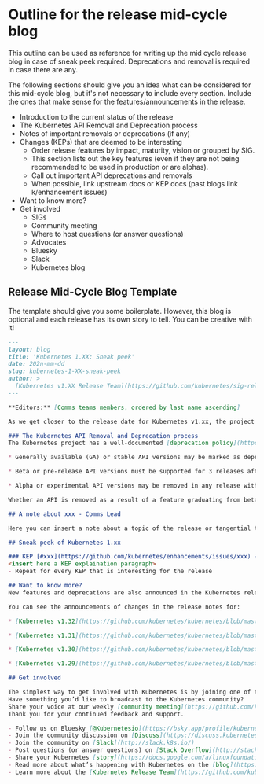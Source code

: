 # Outline for the release mid-cycle blog
This outline can be used as reference for writing up the mid cycle release blog in case of sneak peek required. Deprecations and removal is required in case there are any.

The following sections should give you an idea what can be considered for this mid-cycle blog, but it's not necessary to include every section. Include the ones that make sense for the features/announcements in the release.

* Introduction to the current status of the release
* The Kubernetes API Removal and Deprecation process
* Notes of important removals or deprecations (if any)
* Changes (KEPs) that are deemed to be interesting
    * Order release features by impact, maturity, vision or grouped by SIG.
    * This section lists out the key features (even if they are not being recommended to be used in production or are alphas).
    * Call out important API deprecations and removals
    * When possible, link upstream docs or KEP docs (past blogs link k/enhancement issues)
* Want to know more?
* Get involved
    * SIGs
    * Community meeting
    * Where to host questions (or answer questions) 
    * Advocates
    * Bluesky
    * Slack
    * Kubernetes blog


## Release Mid-Cycle Blog Template

The template should give you some boilerplate. However, this blog is optional and each release has its own story to tell. You can be creative with it!

```md
---
layout: blog
title: 'Kubernetes 1.XX: Sneak peek'
date: 202n-mm-dd
slug: kubernetes-1-XX-sneak-peek
author: >
  [Kubernetes v1.XX Release Team](https://github.com/kubernetes/sig-release/blob/master/releases/release-1.XX/release-team.md)
---

**Editors:** [Comms teams members, ordered by last name ascending]

As we get closer to the release date for Kubernetes v1.xx, the project develops and matures, features may be deprecated, removed, or replaced with better ones for the project's overall health. This blog outlines some of the planned changes for the Kubernetes 1.xx release, that the release team feels you should be aware off for the continued mantainance of your Kubernetes enviroment and keeping up to date with the latest changes. Information listed below is based on the current status of the v1.xx release and may change before the actual release date. 

### The Kubernetes API Removal and Deprecation process
The Kubernetes project has a well-documented [deprecation policy](https://kubernetes.io/docs/reference/using-api/deprecation-policy/) for features. This policy states that stable APIs may only be deprecated when a newer, stable version of that same API is available and that APIs have a minimum lifetime for each stability level. A deprecated API has been marked for removal in a future Kubernetes release, it will continue to function until removal (at least one year from the deprecation), but usage will result in a warning being displayed. Removed APIs are no longer available in the current version, at which point you must migrate to using the replacement.

* Generally available (GA) or stable API versions may be marked as deprecated but must not be removed within a major version of Kubernetes.

* Beta or pre-release API versions must be supported for 3 releases after the deprecation.

* Alpha or experimental API versions may be removed in any release without prior deprecation notice, this process can become a withdrawal in cases where a different implementation for the same feature is already in place.

Whether an API is removed as a result of a feature graduating from beta to stable or because that API simply did not succeed, all removals comply with this deprecation policy. Whenever an API is removed, migration options are communicated in the [documentation](https://kubernetes.io/docs/reference/using-api/deprecation-guide/).

## A note about xxx - Comms Lead

Here you can insert a note about a topic of the release or tangential to it. This can be a note about a feature, a process, or a community initiative that you think is important to highlight in the mid-cycle blog.

## Sneak peek of Kubernetes 1.xx

### KEP [#xxx](https://github.com/kubernetes/enhancements/issues/xxx) - Comms Owner
<insert here a KEP explaination paragraph>
- Repeat for every KEP that is interesting for the release

## Want to know more?
New features and deprecations are also announced in the Kubernetes release notes. We will formally announce what's new in [Kubernetes v1.xx](https://github.com/kubernetes/kubernetes/blob/master/CHANGELOG/CHANGELOG-1.xx.md) as part of the CHANGELOG for that release.

You can see the announcements of changes in the release notes for:

* [Kubernetes v1.32](https://github.com/kubernetes/kubernetes/blob/master/CHANGELOG/CHANGELOG-1.32.md)

* [Kubernetes v1.31](https://github.com/kubernetes/kubernetes/blob/master/CHANGELOG/CHANGELOG-1.31.md)

* [Kubernetes v1.30](https://github.com/kubernetes/kubernetes/blob/master/CHANGELOG/CHANGELOG-1.30.md)

* [Kubernetes v1.29](https://github.com/kubernetes/kubernetes/blob/master/CHANGELOG/CHANGELOG-1.29.md)

## Get involved

The simplest way to get involved with Kubernetes is by joining one of the many [Special Interest Groups](https://github.com/kubernetes/community/blob/master/sig-list.md) (SIGs) that align with your interests. 
Have something you’d like to broadcast to the Kubernetes community? 
Share your voice at our weekly [community meeting](https://github.com/kubernetes/community/tree/master/communication), and through the channels below. 
Thank you for your continued feedback and support.

- Follow us on Bluesky [@Kubernetesio](https://bsky.app/profile/kubernetes.io) for the latest updates
- Join the community discussion on [Discuss](https://discuss.kubernetes.io/)
- Join the community on [Slack](http://slack.k8s.io/)
- Post questions (or answer questions) on [Stack Overflow](http://stackoverflow.com/questions/tagged/kubernetes)
- Share your Kubernetes [story](https://docs.google.com/a/linuxfoundation.org/forms/d/e/1FAIpQLScuI7Ye3VQHQTwBASrgkjQDSS5TP0g3AXfFhwSM9YpHgxRKFA/viewform)
- Read more about what’s happening with Kubernetes on the [blog](https://kubernetes.io/blog/)
- Learn more about the [Kubernetes Release Team](https://github.com/kubernetes/sig-release/tree/master/release-team)
```